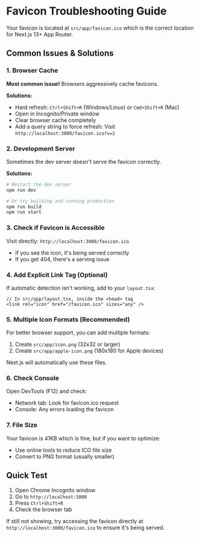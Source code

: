 # Favicon Troubleshooting Guide

Your favicon is located at `src/app/favicon.ico` which is the correct location for Next.js 13+ App Router.

## Common Issues & Solutions

### 1. Browser Cache

**Most common issue!** Browsers aggressively cache favicons.

**Solutions:**

- Hard refresh: `Ctrl+Shift+R` (Windows/Linux) or `Cmd+Shift+R` (Mac)
- Open in Incognito/Private window
- Clear browser cache completely
- Add a query string to force refresh: Visit `http://localhost:3000/favicon.ico?v=2`

### 2. Development Server

Sometimes the dev server doesn't serve the favicon correctly.

**Solutions:**

```bash
# Restart the dev server
npm run dev

# Or try building and running production
npm run build
npm run start
```

### 3. Check if Favicon is Accessible

Visit directly: `http://localhost:3000/favicon.ico`

- If you see the icon, it's being served correctly
- If you get 404, there's a serving issue

### 4. Add Explicit Link Tag (Optional)

If automatic detection isn't working, add to your `layout.tsx`:

```tsx
// In src/app/layout.tsx, inside the <head> tag
<link rel="icon" href="/favicon.ico" sizes="any" />
```

### 5. Multiple Icon Formats (Recommended)

For better browser support, you can add multiple formats:

1. Create `src/app/icon.png` (32x32 or larger)
2. Create `src/app/apple-icon.png` (180x180 for Apple devices)

Next.js will automatically use these files.

### 6. Check Console

Open DevTools (F12) and check:

- Network tab: Look for favicon.ico request
- Console: Any errors loading the favicon

### 7. File Size

Your favicon is 41KB which is fine, but if you want to optimize:

- Use online tools to reduce ICO file size
- Convert to PNG format (usually smaller)

## Quick Test

1. Open Chrome Incognito window
2. Go to `http://localhost:3000`
3. Press `Ctrl+Shift+R`
4. Check the browser tab

If still not showing, try accessing the favicon directly at `http://localhost:3000/favicon.ico` to ensure it's being served.
